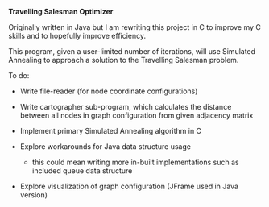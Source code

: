 **Travelling Salesman Optimizer**

Originally written in Java but I am rewriting this project in C to improve my C skills and to hopefully improve efficiency.

This program, given a user-limited number of iterations, will use Simulated Annealing to approach a solution to the Travelling Salesman problem.

To do:
- Write file-reader (for node coordinate configurations)
- Write cartographer sub-program, which calculates the distance between all nodes in graph configuration from given adjacency matrix
- Implement primary Simulated Annealing algorithm in C

- Explore workarounds for Java data structure usage
    - this could mean writing more in-built implementations such as included queue data structure

- Explore visualization of graph configuration (JFrame used in Java version)